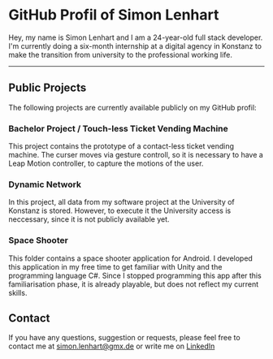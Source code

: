 # GitHub Profil of Simon Lenhart

Hey, my name is Simon Lenhart and I am a 24-year-old full stack developer. I'm currently doing a six-month internship at a digital agency in Konstanz to make the transition from university to the professional working life. 

*** 
## Public Projects 

The following projects are currently available publicly on my GitHub profil: 

### Bachelor Project / Touch-less Ticket Vending Machine
This project contains the prototype of a contact-less ticket vending machine. The curser moves via gesture controll, so it is necessary to have a Leap Motion controller, to capture the motions of the user. 

### Dynamic Network
In this project, all data from my software project at the University of Konstanz is stored. However, to execute it the University access is neccessary, since it is not publicly available yet. 

### Space Shooter
This folder contains a space shooter application for Android. I developed this application in my free time to get familiar with Unity and the programming language C#. Since I stopped programming this app after this familiarisation phase, it is already playable, but does not reflect my current skills. 
## Contact

If you have any questions, suggestion or requests, please feel free to contact me at simon.lenhart@gmx.de or write me on [LinkedIn](https://www.linkedin.com/in/simon-lenhart/)

